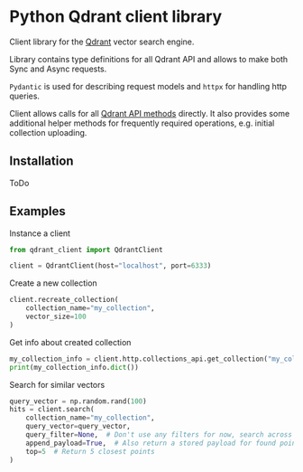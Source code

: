 # Python Qdrant client library 

Client library for the [Qdrant](https://github.com/qdrant/qdrant) vector search engine.

Library contains type definitions for all Qdrant API and allows to make both Sync and Async requests.

`Pydantic` is used for describing request models and `httpx` for handling http queries.

Client allows calls for all [Qdrant API methods](https://qdrant.github.io/qdrant/redoc/index.html) directly.
It also provides some additional helper methods for frequently required operations, e.g. initial collection uploading.

## Installation

ToDo

## Examples

Instance a client
```python
from qdrant_client import QdrantClient

client = QdrantClient(host="localhost", port=6333)
```

Create a new collection
```python
client.recreate_collection(
    collection_name="my_collection",
    vector_size=100
)
```

Get info about created collection
```python
my_collection_info = client.http.collections_api.get_collection("my_collection")
print(my_collection_info.dict())
```

Search for similar vectors

```python
query_vector = np.random.rand(100)
hits = client.search(
    collection_name="my_collection",
    query_vector=query_vector,
    query_filter=None,  # Don't use any filters for now, search across all indexed points
    append_payload=True,  # Also return a stored payload for found points
    top=5  # Return 5 closest points
)
```
